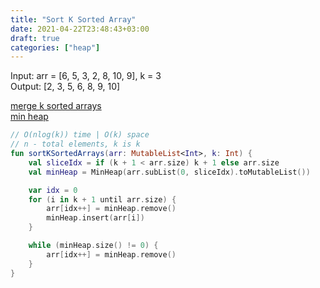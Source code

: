 ```yaml
---
title: "Sort K Sorted Array"
date: 2021-04-22T23:48:43+03:00
draft: true
categories: ["heap"]
---
```


Input: arr = [6, 5, 3, 2, 8, 10, 9], k = 3 \
Output: [2, 3, 5, 6, 8, 9, 10]

[merge k sorted arrays](https://github.com/solairerove/algs4-leprosorium/blob/master/src/main/kotlin/com/github/solairerove/algs4/leprosorium/heap/MergeKSortedArrays.kt) \
[min heap](https://solairerove.github.io/post/min-heap/)

```kotlin
// O(nlog(k)) time | O(k) space
// n - total elements, k is k
fun sortKSortedArrays(arr: MutableList<Int>, k: Int) {
    val sliceIdx = if (k + 1 < arr.size) k + 1 else arr.size
    val minHeap = MinHeap(arr.subList(0, sliceIdx).toMutableList())

    var idx = 0
    for (i in k + 1 until arr.size) {
        arr[idx++] = minHeap.remove()
        minHeap.insert(arr[i])
    }

    while (minHeap.size() != 0) {
        arr[idx++] = minHeap.remove()
    }
}
```
